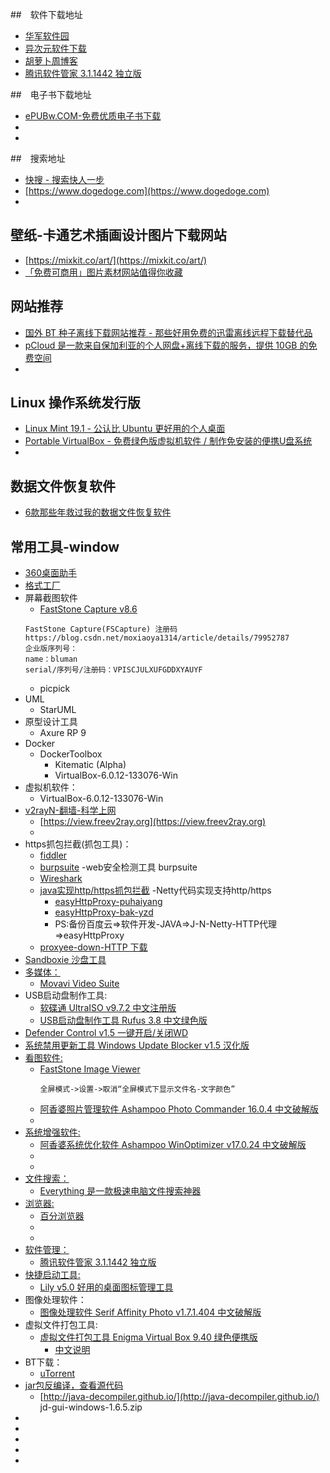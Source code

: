 ##　软件下载地址
- [华军软件园](http://search.onlinedown.net/search_list.php?searchsid=1&searchname=pdf&button=)
- [异次元软件下载](http://search.onlinedown.net/search_list.php?searchsid=1&searchname=pdf&button=)
- [胡萝卜周博客](http://www.carrotchou.blog/)
- [腾讯软件管家 3.1.1442 独立版](http://www.carrotchou.blog/27791.html)



##　电子书下载地址
- [ePUBw.COM-免费优质电子书下载](https://epubw.com)
- []()
- []()

##　搜索地址
- [快搜 - 搜索快人一步](https://search.chongbuluo.com)
- [https://www.dogedoge.com](https://www.dogedoge.com)
- []()

## 壁纸-卡通艺术插画设计图片下载网站
- [https://mixkit.co/art/](https://mixkit.co/art/)
- [「免费可商用」图片素材网站值得你收藏](https://www.iplaysoft.com/free-images.html)

## 网站推荐
- [国外 BT 种子离线下载网站推荐 - 那些好用免费的迅雷离线远程下载替代品](https://www.iplaysoft.com/bt-cloud-download.html)
- [pCloud 是一款来自保加利亚的个人网盘+离线下载的服务，提供 10GB 的免费空间](https://www.iplaysoft.com/bt-cloud-download.html)
- []()

## Linux 操作系统发行版
- [Linux Mint 19.1 - 公认比 Ubuntu 更好用的个人桌面](https://www.iplaysoft.com/linux-mint.html)
- [Portable VirtualBox - 免费绿色版虚拟机软件 / 制作免安装的便携U盘系统](https://www.iplaysoft.com/portable-virtualbox.html)
- []()

## 数据文件恢复软件
- [6款那些年救过我的数据文件恢复软件](https://www.iplaysoft.com/data-recovery-tools.html)

## 常用工具-window
- [360桌面助手](http://www.360.cn/desktop/)
- [格式工厂]()
- 屏幕截图软件
    - [FastStone Capture v8.6](http://www.onlinedown.net/soft/44264.htm)
    ```
    FastStone Capture(FSCapture) 注册码
    https://blog.csdn.net/moxiaoya1314/article/details/79952787
    企业版序列号：
    name：bluman
    serial/序列号/注册码：VPISCJULXUFGDDXYAUYF
    ```
    - picpick
- UML
    - StarUML
- 原型设计工具
    - Axure RP 9
- Docker
    - DockerToolbox
        - Kitematic (Alpha)
        - VirtualBox-6.0.12-133076-Win
- 虚拟机软件：
    - VirtualBox-6.0.12-133076-Win
- [v2rayN-翻墙-科学上网](https://github.com/2dust/v2rayN/releases)
    - [https://view.freev2ray.org](https://view.freev2ray.org)
    -
- https抓包拦截(抓包工具)：
    - [fiddler]()
    - [burpsuite]() -web安全检测工具 burpsuite
    - [Wireshark]()
    - [java实现http/https抓包拦截](https://blog.csdn.net/puhaiyang/article/details/102649498) -Netty代码实现支持http/https
        - [easyHttpProxy-puhaiyang](https://github.com/puhaiyang/easyHttpProxy)
        - [easyHttpProxy-bak-yzd](https://github.com/yaozd/easyHttpProxy)
        - PS:备份百度云=>软件开发-JAVA=>J-N-Netty-HTTP代理=>easyHttpProxy
    - [proxyee-down-HTTP 下载](https://github.com/proxyee-down-org/proxyee-down)
- [Sandboxie 沙盘工具](https://www.iplaysoft.com/sandboxie.html)
- [多媒体：]()
    - [Movavi Video Suite](http://www.carrotchou.blog/7517.html)
- USB启动盘制作工具:
    - [软碟通 UltraISO v9.7.2 中文注册版](http://www.carrotchou.blog/5291.html)
    - [USB启动盘制作工具 Rufus 3.8 中文绿色版](http://www.carrotchou.blog/184.html)
- [Defender Control v1.5 一键开启/关闭WD](http://www.carrotchou.blog/27785.html)
- [系统禁用更新工具 Windows Update Blocker v1.5 汉化版](http://www.carrotchou.blog/15212.html)
- [看图软件:]()
    - [FastStone Image Viewer](http://www.carrotchou.blog/14935.html)
        ```
        全屏模式->设置->取消“全屏模式下显示文件名-文字颜色”
        ```
    - [阿香婆照片管理软件 Ashampoo Photo Commander 16.0.4 中文破解版](http://www.carrotchou.blog/10478.html)
    - []()
- [系统增强软件:]()
    - [阿香婆系统优化软件 Ashampoo WinOptimizer v17.0.24 中文破解版](http://www.carrotchou.blog/22843.html)
    - []()
    - []()
- [文件搜索：]()
    - [Everything 是一款极速电脑文件搜索神器](http://www.carrotchou.blog/1100.html)
- [浏览器:]()
    - [百分浏览器](http://www.carrotchou.blog/22166.html)
    - []()
    - []()
- [软件管理：]()
    - [腾讯软件管家 3.1.1442 独立版](http://www.carrotchou.blog/27791.html)
- [快捷启动工具:]()
    - [Lily v5.0 好用的桌面图标管理工具](http://www.carrotchou.blog/14794.html)
- 图像处理软件：
    - [图像处理软件 Serif Affinity Photo v1.7.1.404 中文破解版](http://www.carrotchou.blog/8622.html)
- 虚拟文件打包工具:
    - [虚拟文件打包工具 Enigma Virtual Box 9.40 绿色便携版](https://enigmaprotector.com/cn/aboutvb.html)
        - [中文说明](http://www.carrotchou.blog/14335.html)
- BT下载：
    - [uTorrent](https://www.utorrent.com/intl/zh_cn/)
- [jar包反编译，查看源代码](https://blog.csdn.net/neverstopforcode/article/details/80913324)
    - [http://java-decompiler.github.io/](http://java-decompiler.github.io/) jd-gui-windows-1.6.5.zip
- []()
- []()
- []()
- []()
- []()